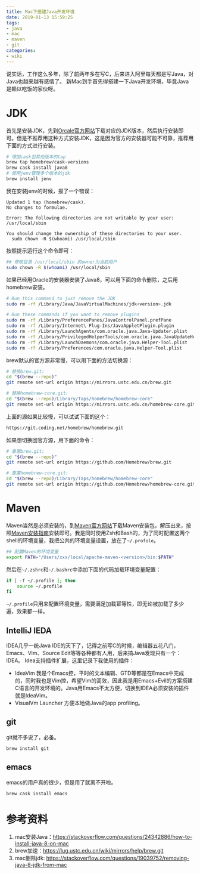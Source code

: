 ```yaml
---
title: Mac下搭建Java开发环境
date: 2019-01-13 15:59:25
tags:
- java
- mac
- maven
- git
categories:
- wiki
---
```


说实话，工作这么多年，除了前两年多在写C，后来进入阿里每天都是写Java，对Java也越来越有感情了。 新Mac到手首先得搭建一下Java开发环境，毕竟Java是赖以吃饭的家伙呀。

# JDK
首先是安装JDK，先到[Orcale官方网站](https://www.oracle.com/technetwork/java/javase/downloads/index.html "Oracle JDK下载页")下载对应的JDK版本，然后执行安装即可。但是不推荐用这种方式安装JDK，这是因为官方的安装器可能不可靠，推荐用下面的方式进行安装。
```sh
# 增加cask包其他版本的tap
brew tap homebrew/cask-versions
brew cask install java8
# 使用jenv管理多个版本的jdk
brew install jenv
```
我在安装jenv的时候，报了一个错误：
```text
Updated 1 tap (homebrew/cask).
No changes to formulae.

Error: The following directories are not writable by your user:
/usr/local/sbin

You should change the ownership of these directories to your user.
  sudo chown -R $(whoami) /usr/local/sbin
```
按照提示运行这个命令即可：
```sh
## 修改目录 /usr/local/sbin 的owner为当前用户
sudo chown -R $(whoami) /usr/local/sbin
```

如果已经用Oracle的安装器安装了Java8，可以用下面的命令删除，之后用homebrew安装。
```sh
# Run this command to just remove the JDK
sudo rm -rf /Library/Java/JavaVirtualMachines/jdk<version>.jdk

# Run these commands if you want to remove plugins
sudo rm -rf /Library/PreferencePanes/JavaControlPanel.prefPane
sudo rm -rf /Library/Internet\ Plug-Ins/JavaAppletPlugin.plugin
sudo rm -rf /Library/LaunchAgents/com.oracle.java.Java-Updater.plist
sudo rm -rf /Library/PrivilegedHelperTools/com.oracle.java.JavaUpdateHelper
sudo rm -rf /Library/LaunchDaemons/com.oracle.java.Helper-Tool.plist
sudo rm -rf /Library/Preferences/com.oracle.java.Helper-Tool.plist
```
brew默认的官方源非常慢，可以用下面的方法切换源：
```sh
# 替换brew.git:
cd "$(brew --repo)"
git remote set-url origin https://mirrors.ustc.edu.cn/brew.git

# 替换homebrew-core.git:
cd "$(brew --repo)/Library/Taps/homebrew/homebrew-core"
git remote set-url origin https://mirrors.ustc.edu.cn/homebrew-core.git
```
上面的源如果比较慢，可以试试下面的这个：
```sh
https://git.coding.net/homebrew/homebrew.git
```
如果想切换回官方源，用下面的命令：
```sh
# 重置brew.git:
cd "$(brew --repo)"
git remote set-url origin https://github.com/Homebrew/brew.git

# 重置homebrew-core.git:
cd "$(brew --repo)/Library/Taps/homebrew/homebrew-core"
git remote set-url origin https://github.com/Homebrew/homebrew-core.git
```

# Maven
Maven当然是必须安装的，到[Maven官方网站](http://maven.apache.org/download.html)下载Maven安装包，解压出来，按照[Maven安装指南](http://maven.apache.org/install.html)安装即可。我是同时使用Zsh和Bash的，为了同时配置这两个shell的环境变量，我把公共的环境变量设置，放在了`~/.profole`。
```sh
## 配置Maven的环境变量
export PATH="/Users/xxx/local/apache-maven-<version>/bin:$PATH"
```
然后在`~/.zshrc`和`~/.bashrc`中添加下面的代码加载环境变量配置：
```sh
if [ -f ~/.profile ]; then
    source ~/.profile
fi
```
`~/.profile`只用来配置环境变量，需要满足加载幂等性，即无论被加载了多少遍，效果都一样。

## IntelliJ IEDA
IDEA几乎一统Java IDE的天下了，记得之前写C的时候，编辑器五花八门，Emacs、Vim、Source Edit等等各种都有人用，后来搞Java发现只有一个：IDEA。
Idea支持插件扩展，这里记录下我使用的插件：
* IdeaVim
  我是个Emacs控，平时的文本编辑、GTD等都是在Emacs中完成的，同时我也是Vim控，希望Vim的高效，因此我是用Emacs+Evil的方案搭建C语言的开发环境的。Java用Emacs不太方便，切换到IDEA必须安装的插件就是IdeaVim。
* VisualVm Launcher
  方便本地做Java的app profiling。

## git
git就不多说了，必备。
```sh
brew install git
```

## emacs
emacs的用户真的很少，但是用了就离不开啦。
```sh
brew cask install emacs
```

# 参考资料
1. mac安装Java：https://stackoverflow.com/questions/24342886/how-to-install-java-8-on-mac
2. brew加速：https://lug.ustc.edu.cn/wiki/mirrors/help/brew.git
3. mac删除jdk: https://stackoverflow.com/questions/19039752/removing-java-8-jdk-from-mac
